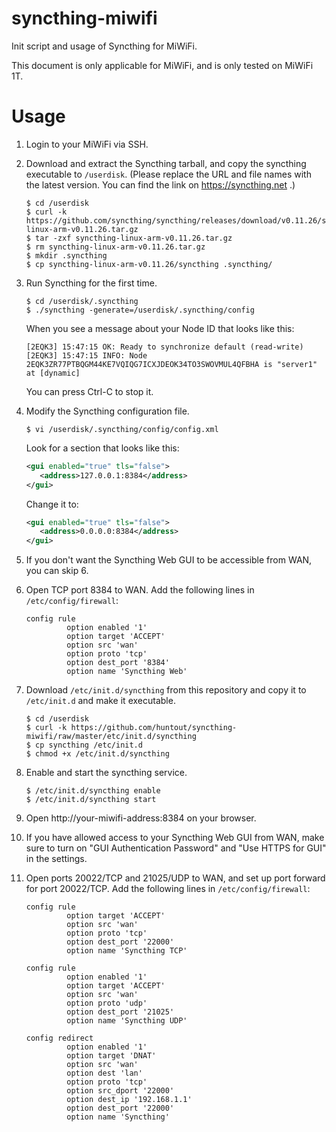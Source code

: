# syncthing-miwifi

Init script and usage of Syncthing for MiWiFi.

This document is only applicable for MiWiFi, and is only tested on MiWiFi 1T.

Usage
=====

1. Login to your MiWiFi via SSH.

2. Download and extract the Syncthing tarball, and copy the syncthing
   executable to `/userdisk`. (Please replace the URL and file names with the
   latest version. You can find the link on https://syncthing.net .)
   ```shell
   $ cd /userdisk
   $ curl -k https://github.com/syncthing/syncthing/releases/download/v0.11.26/syncthing-linux-arm-v0.11.26.tar.gz
   $ tar -zxf syncthing-linux-arm-v0.11.26.tar.gz
   $ rm syncthing-linux-arm-v0.11.26.tar.gz
   $ mkdir .syncthing
   $ cp syncthing-linux-arm-v0.11.26/syncthing .syncthing/
   ```

3. Run Syncthing for the first time.
   ```shell
   $ cd /userdisk/.syncthing
   $ ./syncthing -generate=/userdisk/.syncthing/config
   ```
   When you see a message about your Node ID that looks like this:
   ```
   [2EQK3] 15:47:15 OK: Ready to synchronize default (read-write)
   [2EQK3] 15:47:15 INFO: Node 2EQK3ZR77PTBQGM44KE7VQIQG7ICXJDEOK34TO3SWOVMUL4QFBHA is "server1" at [dynamic]
   ```
   You can press Ctrl-C to stop it.

4. Modify the Syncthing configuration file.
   ```shell
   $ vi /userdisk/.syncthing/config/config.xml
   ```
   Look for a section that looks like this:
   ```xml
   <gui enabled="true" tls="false">
      <address>127.0.0.1:8384</address>
   </gui>
   ```
   Change it to:
   ```xml
   <gui enabled="true" tls="false">
      <address>0.0.0.0:8384</address>
   </gui>
   ```

5. If you don't want the Syncthing Web GUI to be accessible from WAN, you can
   skip 6.

6. Open TCP port 8384 to WAN. Add the following lines in
   `/etc/config/firewall`:
   ```
   config rule
            option enabled '1'
            option target 'ACCEPT'
            option src 'wan'
            option proto 'tcp'
            option dest_port '8384'
            option name 'Syncthing Web'
   ```

7. Download `/etc/init.d/syncthing` from this repository and copy it to
   `/etc/init.d` and make it executable.
   ```shell
   $ cd /userdisk
   $ curl -k https://github.com/huntout/syncthing-miwifi/raw/master/etc/init.d/syncthing
   $ cp syncthing /etc/init.d
   $ chmod +x /etc/init.d/syncthing
   ```

8. Enable and start the syncthing service.
   ```shell
   $ /etc/init.d/syncthing enable
   $ /etc/init.d/syncthing start
   ```

9. Open http://your-miwifi-address:8384 on your browser.

10. If you have allowed access to your Syncthing Web GUI from WAN, make sure
    to turn on "GUI Authentication Password" and "Use HTTPS for GUI" in the
    settings.

11. Open ports 20022/TCP and 21025/UDP to WAN, and set up port forward for
    port 20022/TCP. Add the following lines in `/etc/config/firewall`:
    ```
    config rule
             option target 'ACCEPT'
             option src 'wan'
             option proto 'tcp'
             option dest_port '22000'
             option name 'Syncthing TCP'
    
    config rule
             option enabled '1'
             option target 'ACCEPT'
             option src 'wan'
             option proto 'udp'
             option dest_port '21025'
             option name 'Syncthing UDP'
    
    config redirect
             option enabled '1'
             option target 'DNAT'
             option src 'wan'
             option dest 'lan'
             option proto 'tcp'
             option src_dport '22000'
             option dest_ip '192.168.1.1'
             option dest_port '22000'
             option name 'Syncthing'
    ```
